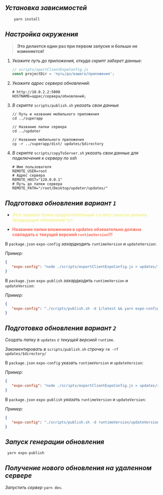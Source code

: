 ## *Установка зависимостей*

```bash
    yarn install
```

## *Настройка окружения*
>**Это делается один раз при первом запуске и больше не изменяется!**

1. *Укажите путь до приложения, откуда скрипт заберет данные:*
    ```javascript
    // scripts/xportClientExpoConfig.js
    const projectDir = 'путь/до/вашего/приложения';
    ```

2. *Укажите адрес сервера обновлений:*

    ```dotenv
   # http://10.0.2.2:5000
    HOSTNAME=адрес/сервера/обновлений;
    ```
3. *В скрипте* `scripts/publish.sh` *указать свои данные*

   ```shell
   // Путь и название мобильного приложения
   cd ../superapp
   
   // Название папки сервера 
   cd ../updater
   
   // Название мобильного приложения
   cp -r ../superapp/dist/ updates/$directory
   ```
4. *В скрипте* `scripts/copyToServer.sh` *указать свои данные для подключения к серверу по ssh*

   ```dotenv
   # Имя пользователя
   REMOTE_USER=root
   # Адрес сервера
   REMOTE_HOST="128.0.0.1"
   # Путь до папки сервера
   REMOTE_PATH="/root/Desktop/updater/updates/"
   ```

## *Подготовка обновления вариант `1`*
+ <span style="color:#edeb5c">*Этот вариант более предпочтительный т.к нету смысла хранить предыдущие обновления тут*

+ <span style="color:#fc6656">**Название папки вложенная в updates обзяаательно должна совпадать с текущей версией `runtimeVersion`!!!**

В `package.json` `expo-config` *захардкодить* `runtimeVersion` и `updateVersion`:

*Пример:*
```json
{
   "expo-config": "node ./scripts/exportClientExpoConfig.js > updates/1/latest/expoConfig.json"
}
```

В `package.json` `expo-publish` *захардкодить* `runtimeVersion` и `updateVersion`:

*Пример:*
```json
{
   "expo-config": "./scripts/publish.sh -d 1/latest && yarn expo-config"
}
```

## *Подготовка обновления вариант `2`*

*Создать папку в* `updates` *с текущей версией* `runtime`.  

*Закоментировать в* `scripts/publish.sh` *строчку* `rm -rf updates/$directory/`

В `package.json` `expo-config` указать `runtimeVersion` и `updateVersion`:

*Пример:*
```json
{
   "expo-config": "node ./scripts/exportClientExpoConfig.js > updates/runtimeVersion/updateVersion/expoConfig.json"
}
```

В `package.json` `expo-publish` *указать* `runtimeVersion` и `updateVersion`:

*Пример:*
```json
{
   "expo-config": "./scripts/publish.sh -d runtimeVersion/updateVersion && yarn expo-config"
}
```

## *Запуск генерации обновления*
   ```bash
    yarn expo-publish
   ```

## *Получение нового обновления на удаленном сервере*  
*Запустить сервер* `yarn dev`.

